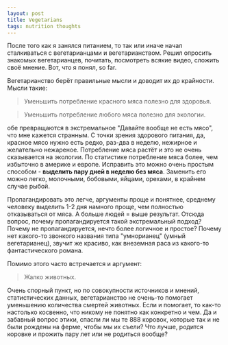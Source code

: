 ```yaml
---
layout: post
title: Vegetarians
tags: nutrition thoughts
---
```

После того как я занялся питанием, то так или иначе начал сталкиваться с вегетарианцами и вегетарианством. Решил опросить знакомых вегетарианцев, почитать, посмотреть всякие видео, сложить своё мнение. Вот, что я понял, so far.

Вегетарианство берёт правильные мысли и доводит их до крайности. Мысли такие:

> Уменьшить потребление красного мяса полезно для здоровья.

> Уменьшить потребление любого мяса полезно для экологии.

обе превращаются в экстремальное "Давайте вообще не есть мясо", что мне кажется странным. С точки зрения здорового питания, да, красное мясо нужно есть редко, раз-два в неделю, нежирное и желательно нежареное. Потребление мяса растёт и это не очень сказывается на экологии. По статистике потребление мяса более, чем избыточно в америке и европе. Исправить это можно очень простым способом - **выделить пару дней в неделю без мяса**. Заменить его можно легко, молочными, бобовыми, яйцами, орехами, в крайнем случае рыбой. 

Пропагандировать это легче, аргументы проще и понятнее, среднему человеку выделить 1-2 дня намного проще, чем полностью отказываться от мяса. А больше людей = выше результат. Отсюда вопрос, почему пропагандируется такой экстремальный подход? Почему не пропагандируется, нечто более логичное и простое? Почему нет какого-то звонкого названия типа "умнорианец" (умный вегетарианец), звучит же красиво, как внеземная раса из какого-то фантастического романа. 

Помимо этого часто встречается и аргумент:

> Жалко животных.

Очень спорный пункт, но по совокупности источников и мнений, статистических данных, вегетарианство не очень-то помогает уменьшению количества смертей животных. Если и помогает, то как-то настолько косвенно, что никому не понятно как конкретно и чем. Да и забавный вопрос этики, спасли ли мы те 888 коровок, которые так и не были рождены на ферме, чтобы мы их съели? Что лучше, родится коровке и прожить пару лет или не родиться вообще?  
